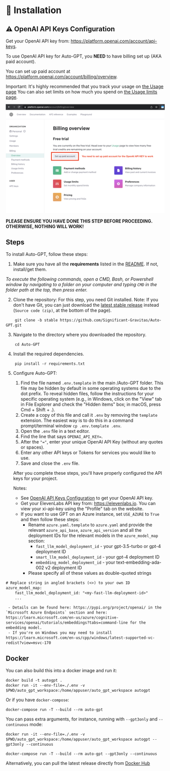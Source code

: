 # 💾 Installation

## ⚠️ OpenAI API Keys Configuration

Get your OpenAI API key from: https://platform.openai.com/account/api-keys.

To use OpenAI API key for Auto-GPT, you **NEED** to have billing set up (AKA paid account).

You can set up paid account at https://platform.openai.com/account/billing/overview.

Important: It's highly recommended that you track your usage on [the Usage page](https://platform.openai.com/account/usage)
You can also set limits on how much you spend on [the Usage limits page](https://platform.openai.com/account/billing/limits).

![For OpenAI API key to work, set up paid account at OpenAI API > Billing](./docs/imgs/openai-api-key-billing-paid-account.png)

**PLEASE ENSURE YOU HAVE DONE THIS STEP BEFORE PROCEEDING. OTHERWISE, NOTHING WILL WORK!**

## Steps

To install Auto-GPT, follow these steps:

1. Make sure you have all the **requirements** listed in the [README](../README.md). If not, install/get them.

_To execute the following commands, open a CMD, Bash, or Powershell window by navigating to a folder on your computer and typing `CMD` in the folder path at the top, then press enter._

2. Clone the repository: For this step, you need Git installed. 
Note: If you don't have Git, you can just download the [latest stable release](https://github.com/Significant-Gravitas/Auto-GPT/releases/latest) instead (`Source code (zip)`, at the bottom of the page).

``` shell
    git clone -b stable https://github.com/Significant-Gravitas/Auto-GPT.git
```

3. Navigate to the directory where you downloaded the repository.

``` shell
    cd Auto-GPT
```

4. Install the required dependencies.

``` shell
    pip install -r requirements.txt
```

5. Configure Auto-GPT:
   1. Find the file named `.env.template` in the main /Auto-GPT folder. This file may be hidden by default in some operating systems due to the dot prefix. To reveal hidden files, follow the instructions for your specific operating system (e.g., in Windows, click on the "View" tab in File Explorer and check the "Hidden items" box; in macOS, press Cmd + Shift + .).
   2. Create a copy of this file and call it `.env` by removing the `template` extension.  The easiest way is to do this in a command prompt/terminal window `cp .env.template .env`.
   3. Open the `.env` file in a text editor.
   4. Find the line that says `OPENAI_API_KEY=`.
   5. After the `"="`, enter your unique OpenAI API Key (without any quotes or spaces).
   6. Enter any other API keys or Tokens for services you would like to use.
   7. Save and close the `.env` file.

   After you complete these steps, you'll have properly configured the API keys for your project.
   
   Notes:
   - See [OpenAI API Keys Configuration](#openai-api-keys-configuration) to get your OpenAI API key.
   - Get your ElevenLabs API key from: https://elevenlabs.io. You can view your xi-api-key using the "Profile" tab on the website.
   - If you want to use GPT on an Azure instance, set `USE_AZURE` to `True` and then follow these steps:
     - Rename `azure.yaml.template` to `azure.yaml` and provide the relevant `azure_api_base`, `azure_api_version` and all the deployment IDs for the relevant models in the `azure_model_map` section:
       - `fast_llm_model_deployment_id` - your gpt-3.5-turbo or gpt-4 deployment ID
       - `smart_llm_model_deployment_id` - your gpt-4 deployment ID
       - `embedding_model_deployment_id` - your text-embedding-ada-002 v2 deployment ID
     - Please specify all of these values as double-quoted strings
       
``` shell
# Replace string in angled brackets (<>) to your own ID
azure_model_map:
    fast_llm_model_deployment_id: "<my-fast-llm-deployment-id>"
    ...
```
     - Details can be found here: https://pypi.org/project/openai/ in the `Microsoft Azure Endpoints` section and here: https://learn.microsoft.com/en-us/azure/cognitive-services/openai/tutorials/embeddings?tabs=command-line for the embedding model.
     - If you're on Windows you may need to install https://learn.microsoft.com/en-us/cpp/windows/latest-supported-vc-redist?view=msvc-170

## Docker

You can also build this into a docker image and run it:

``` shell
docker build -t autogpt .
docker run -it --env-file=./.env -v $PWD/auto_gpt_workspace:/home/appuser/auto_gpt_workspace autogpt
```

Or if you have `docker-compose`:
``` shell
docker-compose run -T --build --rm auto-gpt
```

You can pass extra arguments, for instance, running with `--gpt3only` and `--continuous` mode:
``` shell
docker run -it --env-file=./.env -v $PWD/auto_gpt_workspace:/home/appuser/auto_gpt_workspace autogpt --gpt3only --continuous
```

``` shell
docker-compose run -T --build --rm auto-gpt --gpt3only --continuous
```

Alternatively, you can pull the latest release directly from [Docker Hub](https://hub.docker.com/r/significantgravitas/auto-gpt)

